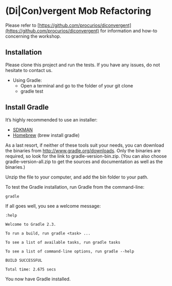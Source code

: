 # (Di|Con)vergent Mob Refactoring

Please refer to [https://github.com/procurios/diconvergent](https://github.com/procurios/diconvergent) for information and how-to concerning the workshop.

## Installation
Please clone this project and run the tests. If you have any issues, do not hesitate to contact us.

* Using Gradle:
    - Open a terminal and go to the folder of your git clone
    - gradle test

## Install Gradle

It’s highly recommended to use an installer:

* [SDKMAN](http://sdkman.io/)
* [Homebrew](https://brew.sh/) (brew install gradle)

As a last resort, if neither of these tools suit your needs, you can download the binaries from 
http://www.gradle.org/downloads. Only the binaries are required, so look for the link to gradle-version-bin.zip. 
(You can also choose gradle-version-all.zip to get the sources and documentation as well as the binaries.)

Unzip the file to your computer, and add the bin folder to your path.

To test the Gradle installation, run Gradle from the command-line:

`gradle`

If all goes well, you see a welcome message:

````
:help

Welcome to Gradle 2.3.

To run a build, run gradle <task> ...

To see a list of available tasks, run gradle tasks

To see a list of command-line options, run gradle --help

BUILD SUCCESSFUL

Total time: 2.675 secs
````
You now have Gradle installed.